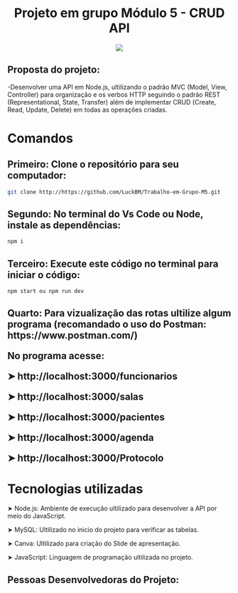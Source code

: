 
<h1 align="center"> Projeto em grupo Módulo 5 - CRUD API  </h1>

<p align="center">
<img src="http://img.shields.io/static/v1?label=STATUS&message=EM%20DESENVOLVIMENTO&color=GREEN&style=for-the-badge"/>
</p>

<h2> Proposta do projeto:</h2>
-Desenvolver uma API em Node.js, ultilizando o padrão MVC (Model, View,  Controller) para organização e os verbos HTTP seguindo o padrão REST (Representational, State, Transfer)  além de implementar CRUD (Create, Read, Update, Delete)  em todas as operações criadas.

<h1> Comandos </h1>

<h2> Primeiro: Clone o repositório para seu computador: </h2>

```sh
git clone http://https://github.com/LuckBM/Trabalho-em-Grupo-M5.git
```
<h2> Segundo: No terminal do Vs Code ou Node, instale as dependências: </h2>

```sh
npm i
```
<h2> Terceiro: Execute este código no terminal para iniciar o código: </h2>

```sh
npm start ou npm run dev
```
<h2> Quarto: Para vizualização das rotas ultilize algum programa (recomandado o uso do Postman: https://www.postman.com/)

No programa acesse:
  
➤ http://localhost:3000/funcionarios

➤ http://localhost:3000/salas

➤ http://localhost:3000/pacientes
  
➤ http://localhost:3000/agenda
  
➤ http://localhost:3000/Protocolo
  
  
# Tecnologias utilizadas 

➤ Node.js: Ambiente de execução ultilizado para desenvolver a API por meio do JavaScript.

➤ MySQL: Ultilizado no inicio do projeto para verificar as tabelas.

➤ Canva: Ultilizado para criação do Slide de apresentação.

➤ JavaScript: Linguagem de programação ultilizada no projeto.


## Pessoas Desenvolvedoras do Projeto:
